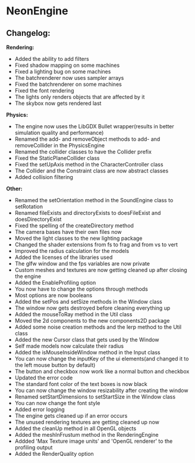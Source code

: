 # NeonEngine

## Changelog:

**Rendering:**
- Added the ability to add filters
- Fixed shadow mapping on some machines
- Fixed a lighting bug on some machines
- The batchrenderer now uses sampler arrays
- Fixed the batchrenderer on some machines
- Fixed the font rendering
- The lights only renders objects that are affected by it
- The skybox now gets rendered last

**Physics:**
- The engine now uses the LibGDX Bullet wrapper(results in better simulation quality and performance)
- Renamed the add- and removeObject methods to add- and removeCollider in the PhysicsEngine
- Renamed the collider classes to have the Collider prefix
- Fixed the StaticPlaneCollider class
- Fixed the setUpAxis method in the CharacterController class
- The Collider and the Constraint class are now abstract classes
- Added collision filtering

**Other:**
- Renamed the setOrientation method in the SoundEngine class to setRotation
- Renamed fileExists and directoryExists to doesFileExist and doesDirectoryExist
- Fixed the spelling of the createDirectory method
- The camera bases have their own files now
- Moved the light classes to the new lighting package
- Changed the shader extensions from fs to frag and from vs to vert
- Improved the radius calculation for the models
- Added the licenses of the libraries used
- The glfw window and the fps variables are now private
- Custom meshes and textures are now getting cleaned up after closing the engine
- Added the EnableProfiling option
- You now have to change the options through methods
- Most options are now booleans
- Added the setPos and setSize methods in the Window class
- The window now gets destroyed before cleaning everything up
- Added the mouseToRay method in the Util class
- Moved the 2d components to the new components2D package
- Added some noise creation methods and the lerp method to the Util class
- Added the new Cursor class that gets used by the Window
- Self made models now calculate their radius
- Added the isMouseInsideWindow method in the Input class
- You can now change the inputKey of the ui elements(and changed it to the left mouse button by default)
- The button and checkbox now work like a normal button and checkbox
- Updated the error code
- The standard font color of the text boxes is now black
- You can now change the window resizability after creating the window
- Renamed setStartDimensions to setStartSize in the Window class
- You can now change the font style
- Added error logging
- The engine gets cleaned up if an error occurs
- The unused rendering textures are getting cleaned up now
- Added the cleanUp method in all OpenGL objects
- Added the meshInFrustum method in the RenderingEngine
- Addded 'Max Texture image units' and 'OpenGL renderer' to the profiling output
- Added the RenderQuality option